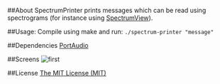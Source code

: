 ##About
SpectrumPrinter prints messages which can be read using spectrograms (for instance using [SpectrumView](https://itunes.apple.com/us/app/spectrumview/id472662922?mt=8)).

##Usage:
Compile using make and run:
```./spectrum-printer "message"```

##Dependencies
[PortAudio](http://www.portaudio.com/)

##Screens
![first](screens/1.jpg)

##License
[The MIT License (MIT)](http://opensource.org/licenses/mit-license.php)